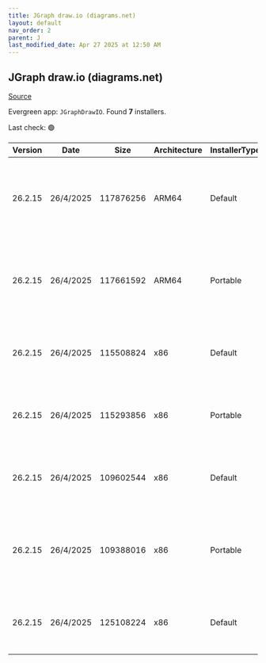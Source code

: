 ```yaml
---
title: JGraph draw.io (diagrams.net)
layout: default
nav_order: 2
parent: J
last_modified_date: Apr 27 2025 at 12:50 AM
---
```


## JGraph draw.io (diagrams.net)

[Source](https://www.drawio.com)

Evergreen app: `JGraphDrawIO`. Found **7** installers.

Last check: 🟢

| Version | Date      | Size      | Architecture | InstallerType | Type | URI                                                                                                                                                                                                                                                  |
| ------- | --------- | --------- | ------------ | ------------- | ---- | ---------------------------------------------------------------------------------------------------------------------------------------------------------------------------------------------------------------------------------------------------- |
| 26.2.15 | 26/4/2025 | 117876256 | ARM64        | Default       | exe  | [https://github.com/jgraph/drawio-desktop/releases/download/v26.2.15/draw.io-arm64-26.2.15-windows-arm64-installer.exe](https://github.com/jgraph/drawio-desktop/releases/download/v26.2.15/draw.io-arm64-26.2.15-windows-arm64-installer.exe)       |
| 26.2.15 | 26/4/2025 | 117661592 | ARM64        | Portable      | exe  | [https://github.com/jgraph/drawio-desktop/releases/download/v26.2.15/draw.io-arm64-26.2.15-windows-arm64-no-installer.exe](https://github.com/jgraph/drawio-desktop/releases/download/v26.2.15/draw.io-arm64-26.2.15-windows-arm64-no-installer.exe) |
| 26.2.15 | 26/4/2025 | 115508824 | x86          | Default       | exe  | [https://github.com/jgraph/drawio-desktop/releases/download/v26.2.15/draw.io-26.2.15-windows-installer.exe](https://github.com/jgraph/drawio-desktop/releases/download/v26.2.15/draw.io-26.2.15-windows-installer.exe)                               |
| 26.2.15 | 26/4/2025 | 115293856 | x86          | Portable      | exe  | [https://github.com/jgraph/drawio-desktop/releases/download/v26.2.15/draw.io-26.2.15-windows-no-installer.exe](https://github.com/jgraph/drawio-desktop/releases/download/v26.2.15/draw.io-26.2.15-windows-no-installer.exe)                         |
| 26.2.15 | 26/4/2025 | 109602544 | x86          | Default       | exe  | [https://github.com/jgraph/drawio-desktop/releases/download/v26.2.15/draw.io-ia32-26.2.15-windows-32bit-installer.exe](https://github.com/jgraph/drawio-desktop/releases/download/v26.2.15/draw.io-ia32-26.2.15-windows-32bit-installer.exe)         |
| 26.2.15 | 26/4/2025 | 109388016 | x86          | Portable      | exe  | [https://github.com/jgraph/drawio-desktop/releases/download/v26.2.15/draw.io-ia32-26.2.15-windows-32bit-no-installer.exe](https://github.com/jgraph/drawio-desktop/releases/download/v26.2.15/draw.io-ia32-26.2.15-windows-32bit-no-installer.exe)   |
| 26.2.15 | 26/4/2025 | 125108224 | x86          | Default       | msi  | [https://github.com/jgraph/drawio-desktop/releases/download/v26.2.15/draw.io-26.2.15.msi](https://github.com/jgraph/drawio-desktop/releases/download/v26.2.15/draw.io-26.2.15.msi)                                                                   |
